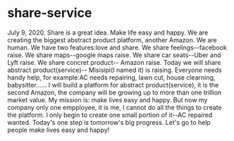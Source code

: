 # share-service
July 9, 2020. Share is a great idea. Make life easy and happy. We are creating the biggest abstract product platform,  another Amazon.
We are human. We have two features:love and share.
We share feelings--facebook raise.
We share maps--google maps raise. 
We share car seats--Uber and Lyft raise. 
We share concret product-- Amazon raise. 
Today we will share abstract product(service)-- Misisipi(I named it) is raising. 
Everyone needs handy help, for example:AC needs repairing, lawn cut, house clearning, babysitter...... 
I will build a platform for abstract product(service), it is the second Amazon, the company will be growing up to more than one trillion market value.
My mission is: make lives easy and happy.
But now my company only one empployee, it is me, I cannot do all the things to create the platform. 
I only begin to create one small portion of it--AC repaired wanted.
Today's one step is tomorrow's big progress. 
Let's go to help people make lives easy and happy!

